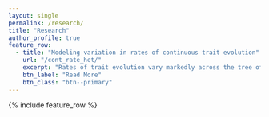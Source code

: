 ```yaml
---
layout: single
permalink: /research/
title: "Research"
author_profile: true
feature_row:
  - title: "Modeling variation in rates of continuous trait evolution"
    url: "/cont_rate_het/"
    excerpt: "Rates of trait evolution vary markedly across the tree of life, from adaptive radiations to lineages of 'living fossils', but our tools for characterizing and analyzing this heterogeneity are still lacking in some cases. I develop novel models, approaches, and algorithms to address some of these gaps in the case of modeling continuous trait evolution."
    btn_label: "Read More"
    btn_class: "btn--primary"
---
```


{% include feature_row %}